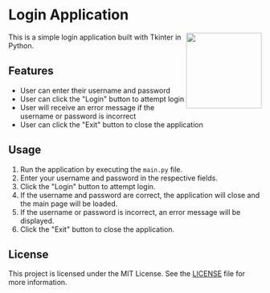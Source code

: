 # Login Application
<img align="right" src=[https://raw.githubusercontent.com/dmnfarrell/tkintertable/master/img/logo.png](https://github.com/alirezashahrderazi/LoginPageTkinter-OOP/blob/main/login.png) width=150px>
This is a simple login application built with Tkinter in Python.

## Features
- User can enter their username and password
- User can click the "Login" button to attempt login
- User will receive an error message if the username or password is incorrect
- User can click the "Exit" button to close the application

## Usage
1. Run the application by executing the `main.py` file.
2. Enter your username and password in the respective fields.
3. Click the "Login" button to attempt login.
4. If the username and password are correct, the application will close and the main page will be loaded.
5. If the username or password is incorrect, an error message will be displayed.
6. Click the "Exit" button to close the application.

## License
This project is licensed under the MIT License. See the [LICENSE](LICENSE) file for more information.
